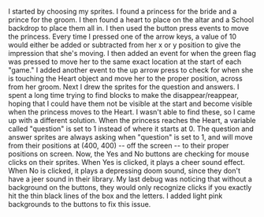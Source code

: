 I started by choosing my sprites. I found a princess for the bride and a prince for the groom. I then found a heart to place on the altar and a School backdrop to place them all in. I then used the button press events to move the princess. Every time I pressed one of the arrow keys, a value of 10 would either be added or subtracted from her x or y position to give the impression that she's moving. I then added an event for when the green flag was pressed to move her to the same exact location at the start of each "game." I added another event to the up arrow press to check for when she is touching the Heart object and move her to the proper position, across from her groom. Next I drew the sprites for the question and answers. I spent a long time trying to find blocks to make the disappear/reappear, hoping that I could have them not be visible at the start and become visible when the princess moves to the Heart. I wasn't able to find these, so I came up with a different solution. When the princess reaches the Heart, a variable called "question" is set to 1 instead of where it starts at 0. The question and answer sprites are always asking when "question" is set to 1, and will move from their positions at (400, 400) -- off the screen -- to their proper positions on screen. Now, the Yes and No buttons are checking for mouse clicks on their sprites. When Yes is clicked, it plays a cheer sound effect. When No is clicked, it plays a depressing doom sound, since they don't have a jeer sound in their library. My last debug was noticing that without a background on the buttons, they would only recognize clicks if you exactly hit the thin black lines of the box and the letters. I added light pink backgrounds to the buttons to fix this issue.